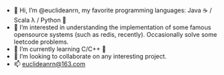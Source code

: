 - 👋 Hi, I’m @euclideanrn, my favorite programming languages: Java ☕️ / Scala λ / Python 🐍
- 👀 I’m interested in understanding the implementation of some famous opensource systems (such as redis, recently). Occasionally solve some leetcode problems.
- 🌱 I’m currently learning C/C++ 🚀
- 💞️ I’m looking to collaborate on any interesting project.
- 📫 euclideanrn@163.com


<!---
📈 my github stats

<p align="center"> <img src="https://github-readme-stats.vercel.app/api?username=euclideanrn&show_icons=true&theme=gotham" alt="euclideanrn" />

euclideanrn/euclideanrn is a ✨ special ✨ repository because its `README.md` (this file) appears on your GitHub profile.
You can click the Preview link to take a look at your changes.
--->
